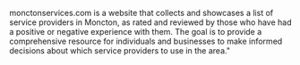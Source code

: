 
monctonservices.com is a website that collects and showcases a list of service providers in Moncton, as rated and reviewed by those who have had a positive or negative experience with them. The goal is to provide a comprehensive resource for individuals and businesses to make informed decisions about which service providers to use in the area."

